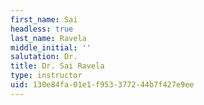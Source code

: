 ```yaml
---
first_name: Sai
headless: true
last_name: Ravela
middle_initial: ''
salutation: Dr.
title: Dr. Sai Ravela
type: instructor
uid: 130e84fa-01e1-f953-3772-44b7f427e9ee
---
```

